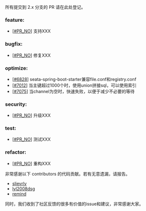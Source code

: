 所有提交到 2.x 分支的 PR 请在此处登记。

<!-- 请根据PR的类型添加 `变更记录` 到以下对应位置(feature/bugfix/optimize/test) 下 -->

### feature:

- [[#PR_NO](https://github.com/seata/seata/pull/PR_NO)] 支持XXX

### bugfix:

- [[#PR_NO](https://github.com/apache/incubator-seata/pull/#PR_NO)] 修复XXX

### optimize:

- [[#6828](https://github.com/apache/incubator-seata/pull/6828)] seata-spring-boot-starter兼容file.conf和registry.conf
- [[#7012](https://github.com/apache/incubator-seata/pull/7012)] 当主键超过1000个时，使用union拼接sql，可以使用索引
- [[#7075](https://github.com/apache/incubator-seata/pull/7075)] 当channel为空时，快速失败，以便于减少不必要的等待

### security:

- [[#PR_NO](https://github.com/apache/incubator-seata/pull/PR_NO)] 升级XXX

### test:

- [[#PR_NO](https://github.com/apache/incubator-seata/pull/PR_NO)] 测试XXX

### refactor:

- [[#PR_NO](https://github.com/apache/incubator-seata/pull/PR_NO)] 重构XXX

非常感谢以下 contributors 的代码贡献。若有无意遗漏，请报告。

<!-- 请确保您的 GitHub ID 在以下列表中 -->

- [slievrly](https://github.com/slievrly)
- [lyl2008dsg](https://github.com/lyl2008dsg)
- [remind](https://github.com/remind)

同时，我们收到了社区反馈的很多有价值的issue和建议，非常感谢大家。
